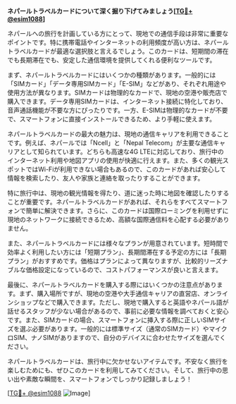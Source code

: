 **ネパールトラベルカードについて深く掘り下げてみましょう[[TG💪+ @esim1088](https://t.me/s/esim1088)]**

ネパールへの旅行を計画している方にとって、現地での通信手段は非常に重要なポイントです。特に携帯電話やインターネットの利用頻度が高い方は、ネパールトラベルカードが最適な選択肢と言えるでしょう。このカードは、短期間の滞在でも長期滞在でも、安定した通信環境を提供してくれる便利なツールです。

まず、ネパールトラベルカードにはいくつかの種類があります。一般的には「SIMカード」「データ専用SIMカード」「E-SIM」などがあり、それぞれ用途や使用方法が異なります。SIMカードは物理的なカードで、現地の空港や販売店で購入できます。データ専用SIMカードは、インターネット接続に特化しており、音声通話機能が不要な方にぴったりです。一方、E-SIMは物理的なカードが不要で、スマートフォンに直接インストールできるため、より手軽に使えます。

ネパールトラベルカードの最大の魅力は、現地の通信キャリアを利用できることです。例えば、ネパールでは「Ncell」と「Nepal Telecom」が主要な通信キャリアとして知られています。どちらも高速な4G LTEに対応しており、旅行中のインターネット利用や地図アプリの使用が快適に行えます。また、多くの観光スポットではWi-Fiが利用できない場合もあるので、このカードがあれば安心して情報を検索したり、友人や家族と連絡を取ったりすることができます。

特に旅行中は、現地の観光情報を得たり、道に迷った時に地図を確認したりすることが重要です。ネパールトラベルカードがあれば、それらをすべてスマートフォンで簡単に解決できます。さらに、このカードは国際ローミングを利用せずに現地のネットワークに接続できるため、高額な国際通信料を心配する必要がありません。

また、ネパールトラベルカードには様々なプランが用意されています。短時間で効率よく利用したい方には「短期プラン」、長期間滞在する予定の方には「長期プラン」がおすすめです。価格はプランによって異なりますが、比較的リーズナブルな価格設定になっているので、コストパフォーマンスが良いと言えます。

最後に、ネパールトラベルカードを購入する際にはいくつかの注意点があります。まず、購入場所ですが、現地の空港や大手通信キャリアの直営店、オンラインショップなどで購入できます。ただし、現地で購入すると英語やネパール語が話せるスタッフが少ない場合があるので、事前に必要な情報を調べておくと安心です。また、SIMカードの場合、スマートフォンに挿入する際に正しいSIMサイズを選ぶ必要があります。一般的には標準サイズ（通常のSIMカード）やマイクロSIM、ナノSIMがありますので、自分のデバイスに合わせたサイズを選んでください。

ネパールトラベルカードは、旅行中に欠かせないアイテムです。不安なく旅行を楽しむためにも、ぜひこのカードを利用してみてください。そして、旅行中の思い出や素敵な瞬間を、スマートフォンでしっかり記録しましょう！

[[TG💪+ @esim1088](https://t.me/s/esim1088) ![Image](https://i.postimg.cc/Y0z9fWf4/image.png)]